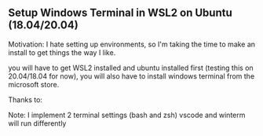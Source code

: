 ## Setup Windows Terminal in WSL2 on Ubuntu (18.04/20.04)

Motivation:
    I hate setting up  environments, so I'm taking the time to make an install to get things the way I like.

you will have to get WSL2 installed and ubuntu installed first (testing this on 20.04/18.04 for now), 
you will also have to install windows terminal from the microsoft store.

Thanks to:


Note:
I implement 2 terminal settings (bash and zsh) vscode and winterm will run differently
